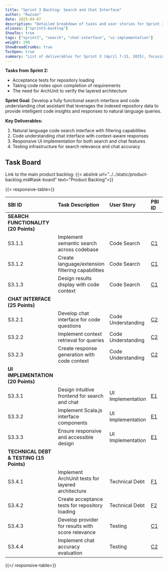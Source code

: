 ```yaml
---
title: "Sprint 3 Backlog: Search and Chat Interface"
author: "Razvan"
date: 2025-04-07
description: "Detailed breakdown of tasks and user stories for Sprint 3's search functionality and chat interface"
aliases: ["sprint3-backlog"]
ShowToc: true
tags: ["sprint3", "search", "chat-interface", "ui-implementation"]
weight: 299
ShowBreadCrumbs: true
TocOpen: true
summary: "List of deliverables for Sprint 3 (April 7-13, 2025), focusing on natural language code search and chat interface implementation."
---
```



**Tasks from Sprint 2:**
- Acceptance tests for repository loading
- Taking code notes upon completion of requirements
- The need for ArchUnit to verify the layered architecture

**Sprint Goal:** Develop a fully functional search interface and code understanding chat assistant that leverages the indexed repository data to provide intelligent code insights and responses to natural language queries.

**Key Deliverables:**
1. Natural language code search interface with filtering capabilities
2. Code understanding chat interface with context-aware responses
3. Responsive UI implementation for both search and chat features
4. Testing infrastructure for search relevance and chat accuracy

## Task Board

Link to the main product backlog: {{< abslink url="../../static/product-backlog.md#task-board" text="Product Backlog">}}

{{< responsive-table>}}

| SBI ID                                   | Task Description                                  | User Story         | PBI ID                              | Est. Points | Status     |
| :--------------------------------------- | :------------------------------------------------ | :----------------- | :---------------------------------- | :---------- | :--------- |
| **SEARCH FUNCTIONALITY (20 Points)**     |                                                   |                    |                                     |             |            |
| S3.1.1                                   | Implement semantic search across codebase         | Code Search        | [C1](../../requirements#task-board) | 8           | ✓          |
| S3.1.2                                   | Create language/extension filtering capabilities  | Code Search        | [C1](../../requirements#task-board) | 5           | ✓          |
| S3.1.3                                   | Design results display with code context          | Code Search        | [C1](../../requirements#task-board) | 7           | ✓          |
| **CHAT INTERFACE (25 Points)**           |                                                   |                    |                                     |             |            |
| S3.2.1                                   | Develop chat interface for code questions         | Code Understanding | [C2](../../requirements#task-board) | 8           | ✓          |
| S3.2.2                                   | Implement context retrieval for queries           | Code Understanding | [C2](../../requirements#task-board) | 10          | ✓          |
| S3.2.3                                   | Create response generation with code context      | Code Understanding | [C2](../../requirements#task-board) | 7           | ✓          |
| **UI IMPLEMENTATION (20 Points)**        |                                                   |                    |                                     |             |            |
| S3.3.1                                   | Design intuitive frontend for search and chat     | UI Implementation  | [E1](../../requirements#task-board) | 7           | ✓          |
| S3.3.2                                   | Implement Scala.js interface components           | UI Implementation  | [E1](../../requirements#task-board) | 8           | ✓          |
| S3.3.3                                   | Ensure responsive and accessible design           | UI Implementation  | [E1](../../requirements#task-board) | 5           | ✓          |
| **TECHNICAL DEBT & TESTING (15 Points)** |                                                   |                    |                                     |             |            |
| S3.4.1                                   | Implement ArchUnit tests for layered architecture | Technical Debt     | [F1](../../requirements#task-board) | 3           | ✓          |
| S3.4.2                                   | Create acceptance tests for repository loading    | Technical Debt     | [F2](../../requirements#task-board) | 5           | ✓          |
| S3.4.3                                   | Develop provider for results with score relevance | Testing            | [C1](../../requirements#task-board) | 4           | ✓          |
| S3.4.4                                   | Implement chat accuracy evaluation                | Testing            | [C2](../../requirements#task-board) | 3           | ✓ (report) |

{{</ responsive-table>}}
